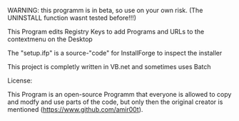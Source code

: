 WARNING: this programm is in beta, so use on your own risk. (The UNINSTALL function wasnt tested before!!!)


This Program edits Registry Keys to add Programs and URLs to the contextmenu on the Desktop

The "setup.ifp" is a source-"code" for InstallForge to inspect the installer

This project is completly written in VB.net and sometimes uses Batch

License:

This Program is an open-source Programm that everyone is allowed to copy and modfy and use parts of the code,
but only then the original creator is mentioned (https://www.github.com/amir00t).
